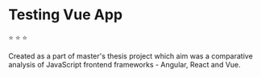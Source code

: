 # Testing Vue App

⭐ ⭐ ⭐

Created as a part of master's thesis project which aim was a comparative analysis of JavaScript frontend frameworks - Angular, React and Vue.